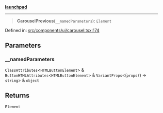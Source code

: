 [**launchpad**](index.md)

***

> **CarouselPrevious**(`__namedParameters`): `Element`

Defined in: [src/components/ui/carousel.tsx:174](https://github.com/victorbratov/launchpad/blob/6dd13cd77753e59ec2a031fc7279545899826925/src/components/ui/carousel.tsx#L174)

## Parameters

### \_\_namedParameters

`ClassAttributes`\<`HTMLButtonElement`\> & `ButtonHTMLAttributes`\<`HTMLButtonElement`\> & `VariantProps`\<(`props?`) => `string`\> & `object`

## Returns

`Element`
